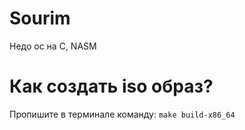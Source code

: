 # Sourim
Недо ос на C, NASM
# Как создать iso образ?
Пропишите в терминале команду: ```make build-x86_64```
